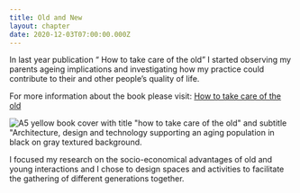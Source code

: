 ```yaml
---
title: Old and New
layout: chapter
date: 2020-12-03T07:00:00.000Z
---
```

In last year publication “ How to take care of the old” I started observing my parents ageing implications and investigating how my practice could contribute to their and other people’s quality of life.

For more information about the book please visit: [How to take care of the old](https://adalbertolonardi.com/projects/take-care-of-the-old/)

![A5 yellow book cover with title "how to take care of the old" and subtitle "Architecture, design and technology supporting an aging population in black on gray textured background.](/assets/uploads/old_desktop.jpg "How to take care of the old (2019) book cover with title \"how to take care of the old\"")

I focused my research on the socio-economical advantages of old and young interactions and I chose to design spaces and activities to facilitate the gathering of different generations together.